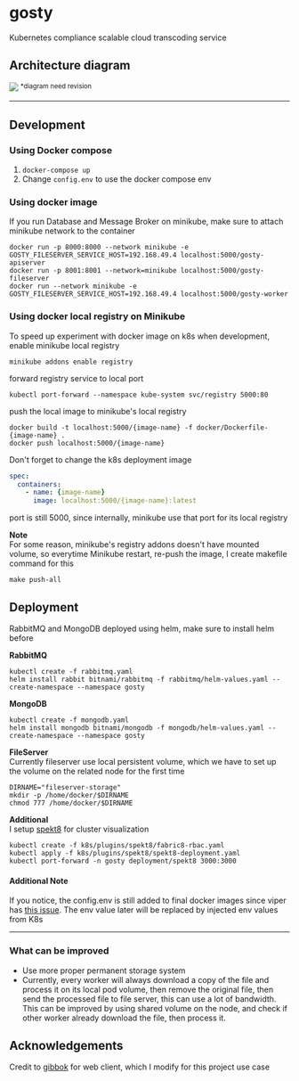 # gosty
Kubernetes compliance scalable cloud transcoding service

## Architecture diagram
![](https://github.com/luqmansen/gosty/wiki/out/Diagram/sys-design-overview.png)
<sup>*diagram need revision</sup> 
___
## Development

### Using Docker compose
1. `docker-compose up`
2. Change `config.env` to use the docker compose env

### Using docker image
If you run Database and Message Broker on minikube, make sure to attach minikube network to the container

```
docker run -p 8000:8000 --network minikube -e GOSTY_FILESERVER_SERVICE_HOST=192.168.49.4 localhost:5000/gosty-apiserver
docker run -p 8001:8001 --network=minikube localhost:5000/gosty-fileserver
docker run --network minikube -e GOSTY_FILESERVER_SERVICE_HOST=192.168.49.4 localhost:5000/gosty-worker
```

### Using docker local registry on Minikube
To speed up experiment with docker image on k8s when development, enable minikube local registry
```
minikube addons enable registry
```
forward registry service to local port
```
kubectl port-forward --namespace kube-system svc/registry 5000:80
```
push the local image to minikube's local registry
```
docker build -t localhost:5000/{image-name} -f docker/Dockerfile-{image-name} .
docker push localhost:5000/{image-name}
```
Don't forget to change the k8s deployment image
```yaml
spec:
  containers:
    - name: {image-name}
      image: localhost:5000/{image-name}:latest 
```
port is still 5000, since internally, minikube use that port for its local registry

**Note**<br>
For some reason, minikube's registry addons doesn't have mounted volume, so everytime
Minikube restart, re-push the image, I create makefile command for this
```
make push-all
```

## Deployment 
RabbitMQ and MongoDB deployed using helm, make sure to install helm before
   
**RabbitMQ**<br>
```
kubectl create -f rabbitmq.yaml
helm install rabbit bitnami/rabbitmq -f rabbitmq/helm-values.yaml --create-namespace --namespace gosty
```

**MongoDB**<br>
```
kubectl create -f mongodb.yaml
helm install mongodb bitnami/mongodb -f mongodb/helm-values.yaml --create-namespace --namespace gosty
```

**FileServer**<br>
Currently fileserver use local persistent volume, which we have to set up the volume on the related node
for the first time
```
DIRNAME="fileserver-storage"
mkdir -p /home/docker/$DIRNAME 
chmod 777 /home/docker/$DIRNAME
```

**Additional**<br>
I setup [spekt8](https://github.com/spekt8/spekt8) for cluster visualization
```
kubectl create -f k8s/plugins/spekt8/fabric8-rbac.yaml 
kubectl apply -f k8s/plugins/spekt8/spekt8-deployment.yaml 
kubectl port-forward -n gosty deployment/spekt8 3000:3000
```

#### Additional Note
If you notice, the config.env is still added to final docker images since viper has [this issue](https://github.com/spf13/viper/issues/584). 
The env value later will be replaced by injected env values from K8s
 
 ___
### What can be improved
- Use more proper permanent storage system
- Currently, every worker will always download a copy of the file and process it on its local pod volume,
 then remove the original file, then send the processed file to file server, this can use a lot of bandwidth. This can be improved by using shared volume on
  the node, and check if other worker already download the file, then process it.   

## Acknowledgements
Credit to [gibbok](https://github.com/gibbok) for web client, which I modify for this project use case   